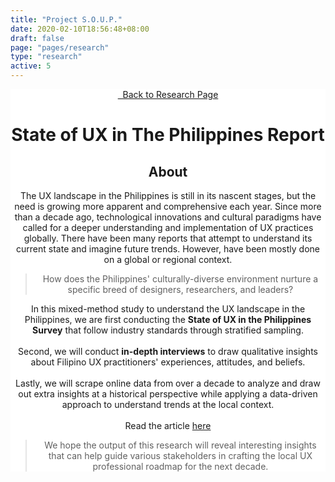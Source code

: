 ```yaml
---
title: "Project S.O.U.P."
date: 2020-02-10T18:56:48+08:00
draft: false
page: "pages/research"
type: "research"
active: 5
---
```


<header
  class="padding-y-96"
  style="background-color: white;
  background-image: url(../../assets/images/projects/soup2020/research_cover_elements.svg);
  background-repeat: no-repeat;
  background-attachment: fixed;
  background-size: contain;"
>
  <div class="wrapper">
    <a href="/research" class="button outline margin-bottom-48">
      <i class="fas fa-arrow-left"></i> &nbsp; Back to Research Page
    </a>
    <h1 class="margin-bottom-32 text-dark">State of UX in The Philippines Report</h1>
    <div class="margin-bottom-96">
      <h2 class="text-secondary margin-bottom-24">About</h2>
      <p>
        The UX landscape in the Philippines is still in its nascent stages, but the need is growing more apparent and comprehensive each year. Since more than a decade ago, technological innovations and cultural paradigms have called for a deeper understanding and implementation of UX practices globally. There have been many reports that attempt to understand its current state and imagine future trends. However, have been mostly done on a global or regional context.
      </p>
      <blockquote>
        <p>
          How does the Philippines' culturally-diverse environment nurture a specific breed of designers, researchers, and leaders? 
        </p>
      </blockquote>
      <p>
      In this mixed-method study to understand the UX landscape in the Philippines, we are first conducting the <b>State of UX in the Philippines Survey</b> that follow industry standards through stratified sampling. <br/><br/>
      Second, we will conduct <b>in-depth interviews</b> to draw qualitative insights about Filipino UX practitioners' experiences, attitudes, and beliefs. <br/><br/>
      Lastly, we will scrape online data from over a decade to analyze and draw out extra insights at a historical perspective while applying a data-driven approach to understand trends at the local context. <br/><br/>
      Read the article <a href="https://bit.ly/SOUPIntroduction">here</a>
      </p>
      <blockquote>
        <p>
          We hope the output of this research will reveal interesting insights that can help guide various stakeholders in crafting the local UX professional roadmap for the next decade.
        </p>
      </blockquote>
    </div>

  </div>
</header>

<link rel="stylesheet" type="text/css" href="../../css/chip.css" />
<link rel="stylesheet" type="text/css" href="../../css/research.css" />
